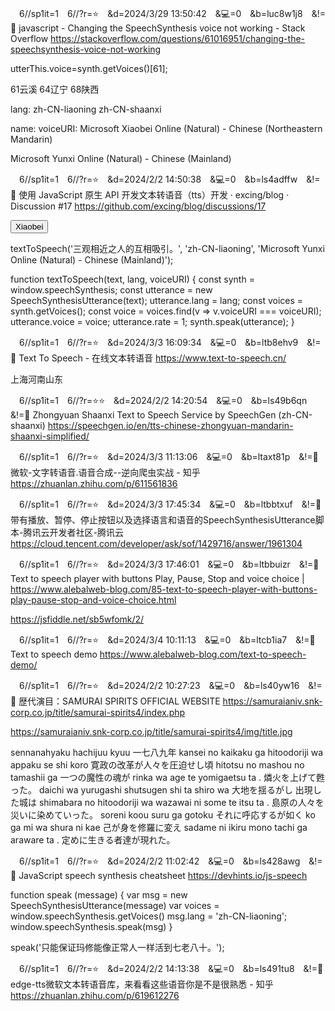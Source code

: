 
　6//sp1it=1　6//?r=⭐　&d=2024/3/29 13:50:42　&💻=0　&b=luc8w1j8　&!=🌸
javascript - Changing the SpeechSynthesis voice not working - Stack Overflow
https://stackoverflow.com/questions/61016951/changing-the-speechsynthesis-voice-not-working

utterThis.voice=synth.getVoices()[61];

61云溪
64辽宁
68陕西

lang:
zh-CN-liaoning
zh-CN-shaanxi

name:
voiceURI:
Microsoft Xiaobei Online (Natural) - Chinese (Northeastern Mandarin)

Microsoft Yunxi Online (Natural) - Chinese (Mainland)

　6//sp1it=1　6//?r=⭐　&d=2024/2/2 14:50:38　&💻=0　&b=ls4adffw　&!=🌸
使用 JavaScript 原生 API 开发文本转语音（tts）开发 · excing/blog · Discussion #17
https://github.com/excing/blog/discussions/17

<button onclick="textToSpeech('当鼠标在页面上移动时', 'zh-CN-liaoning', 'Microsoft Xiaobei Online (Natural) - Chinese (Northeastern Mandarin) (zh-CN-liaoning)')">Xiaobei</button>

textToSpeech('三观相近之人的互相吸引。', 'zh-CN-liaoning', 'Microsoft Yunxi Online (Natural) - Chinese (Mainland)');

function textToSpeech(text, lang, voiceURI) {
  const synth = window.speechSynthesis;
  const utterance = new SpeechSynthesisUtterance(text);
  utterance.lang = lang;
  const voices = synth.getVoices();
  const voice = voices.find(v => v.voiceURI === voiceURI);
  utterance.voice = voice;
  utterance.rate = 1;
  synth.speak(utterance);
}

　6//sp1it=1　6//?r=⭐　&d=2024/3/3 16:09:34　&💻=0　&b=ltb8ehv9　&!=🌸
Text To Speech - 在线文本转语音
https://www.text-to-speech.cn/

上海河南山东

　6//sp1it=1　6//?r=⭐⭐　&d=2024/2/2 14:20:54　&💻=0　&b=ls49b6qn　&!=🌸
Zhongyuan Shaanxi Text to Speech Service by SpeechGen (zh-CN-shaanxi)
https://speechgen.io/en/tts-chinese-zhongyuan-mandarin-shaanxi-simplified/

　6//sp1it=1　6//?r=⭐　&d=2024/3/3 11:13:06　&💻=0　&b=ltaxt81p　&!=🌸
微软-文字转语音.语音合成--逆向爬虫实战 - 知乎
https://zhuanlan.zhihu.com/p/611561836

　6//sp1it=1　6//?r=⭐　&d=2024/3/3 17:45:34　&💻=0　&b=ltbbtxuf　&!=🌸
带有播放、暂停、停止按钮以及选择语言和语音的SpeechSynthesisUtterance脚本-腾讯云开发者社区-腾讯云
https://cloud.tencent.com/developer/ask/sof/1429716/answer/1961304

　6//sp1it=1　6//?r=⭐　&d=2024/3/3 17:46:01　&💻=0　&b=ltbbuizr　&!=🌸
Text to speech player with buttons Play, Pause, Stop and voice choice | <alebal web Blog>
https://www.alebalweb-blog.com/85-text-to-speech-player-with-buttons-play-pause-stop-and-voice-choice.html

https://jsfiddle.net/sb5wfomk/2/

　6//sp1it=1　6//?r=⭐　&d=2024/3/4 10:11:13　&💻=0　&b=ltcb1ia7　&!=🌸
Text to speech demo
https://www.alebalweb-blog.com/text-to-speech-demo/

　6//sp1it=1　6//?r=⭐　&d=2024/2/2 10:27:23　&💻=0　&b=ls40yw16　&!=🌸
歴代演目：SAMURAI SPIRITS OFFICIAL WEBSITE
https://samuraianiv.snk-corp.co.jp/title/samurai-spirits4/index.php

https://samuraianiv.snk-corp.co.jp/title/samurai-spirits4/img/title.jpg

sennanahyaku hachijuu kyuu
一七八九年
kansei no kaikaku ga hitoodoriji wa appaku se shi koro
寛政の改革が人々を圧迫せし頃
hitotsu no mashou no tamashii ga
一つの魔性の魂が
rinka wa age te yomigaetsu ta .
燐火を上げて甦った。
daichi wa yurugashi shutsugen shi ta shiro wa
大地を揺るがし 出現した城は
shimabara no hitoodoriji wa wazawai ni some te itsu ta .
島原の人々を 災いに染めていった。
soreni koou suru ga gotoku
それに呼応するが如く
ko ga mi wa shura ni kae
己が身を修羅に変え
sadame ni ikiru mono tachi ga araware ta .
定めに生きる者達が現れた。

　6//sp1it=1　6//?r=⭐　&d=2024/2/2 11:02:42　&💻=0　&b=ls428awg　&!=🌸
JavaScript speech synthesis cheatsheet
https://devhints.io/js-speech

function speak (message) {
  var msg = new SpeechSynthesisUtterance(message)
  var voices = window.speechSynthesis.getVoices()
  msg.lang = 'zh-CN-liaoning';
  window.speechSynthesis.speak(msg)
}

speak('只能保证玛修能像正常人一样活到七老八十。');

　6//sp1it=1　6//?r=⭐　&d=2024/2/2 14:13:38　&💻=0　&b=ls491tu8　&!=🌸
edge-tts微软文本转语音库，来看看这些语音你是不是很熟悉 - 知乎
https://zhuanlan.zhihu.com/p/619612276
